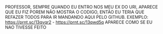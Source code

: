 PROFESSOR, SEMPRE QUANDO EU ENTRO NOS MEU EX DO URI, APARECE QUE EU FIZ POREM NÃO MOSTRA O CODIGO,
ENTÃO EU TERIA QUE REFAZER TODOS PARA IR MANDANDO AQUI PELO GITHUB. EXEMPLO: https://prnt.sc/13qvqr2 - https://prnt.sc/13qwd5q APARECE
COMO SE EU NAO TIVESSE FEITO